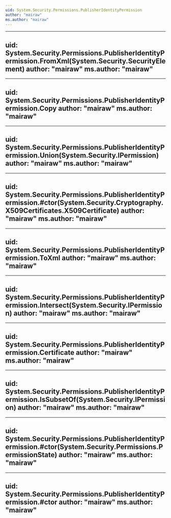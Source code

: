 ```yaml
---
uid: System.Security.Permissions.PublisherIdentityPermission
author: "mairaw"
ms.author: "mairaw"
---
```


---
uid: System.Security.Permissions.PublisherIdentityPermission.FromXml(System.Security.SecurityElement)
author: "mairaw"
ms.author: "mairaw"
---

---
uid: System.Security.Permissions.PublisherIdentityPermission.Copy
author: "mairaw"
ms.author: "mairaw"
---

---
uid: System.Security.Permissions.PublisherIdentityPermission.Union(System.Security.IPermission)
author: "mairaw"
ms.author: "mairaw"
---

---
uid: System.Security.Permissions.PublisherIdentityPermission.#ctor(System.Security.Cryptography.X509Certificates.X509Certificate)
author: "mairaw"
ms.author: "mairaw"
---

---
uid: System.Security.Permissions.PublisherIdentityPermission.ToXml
author: "mairaw"
ms.author: "mairaw"
---

---
uid: System.Security.Permissions.PublisherIdentityPermission.Intersect(System.Security.IPermission)
author: "mairaw"
ms.author: "mairaw"
---

---
uid: System.Security.Permissions.PublisherIdentityPermission.Certificate
author: "mairaw"
ms.author: "mairaw"
---

---
uid: System.Security.Permissions.PublisherIdentityPermission.IsSubsetOf(System.Security.IPermission)
author: "mairaw"
ms.author: "mairaw"
---

---
uid: System.Security.Permissions.PublisherIdentityPermission.#ctor(System.Security.Permissions.PermissionState)
author: "mairaw"
ms.author: "mairaw"
---

---
uid: System.Security.Permissions.PublisherIdentityPermission.#ctor
author: "mairaw"
ms.author: "mairaw"
---
